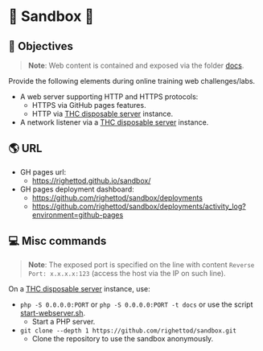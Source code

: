# 🧪 Sandbox 🧪

## 🎯 Objectives

> **Note**: Web content is contained and exposed via the folder [docs](docs).

Provide the following elements during online training web challenges/labs.

* A web server supporting HTTP and HTTPS protocols:
  * HTTPS via GitHub pages features.
  * HTTP via [THC disposable server](https://blog.thc.org/disposable-root-servers) instance.
* A network listener via a [THC disposable server](https://blog.thc.org/disposable-root-servers) instance.

## 🌎 URL

* GH pages url:
  * <https://righettod.github.io/sandbox/>
* GH pages deployment dashboard:
  * <https://github.com/righettod/sandbox/deployments>
  * <https://github.com/righettod/sandbox/deployments/activity_log?environment=github-pages>

## 💻 Misc commands

> **Note**: The exposed port is specified on the line with content `Reverse Port: x.x.x.x:123` (access the host via the IP on such line).

On a [THC disposable server](https://blog.thc.org/disposable-root-servers) instance, use:
* `php -S 0.0.0.0:PORT` or `php -S 0.0.0.0:PORT -t docs` or use the script [start-webserver.sh](start-webserver.sh).
	* Start a PHP server.
* `git clone --depth 1 https://github.com/righettod/sandbox.git`
	* Clone the repository to use the sandbox anonymously.


